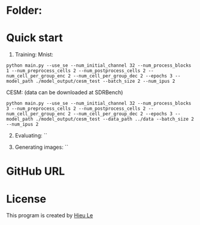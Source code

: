 # Folder:


# Quick start
1. Training: 
Mnist:

`python main.py --use_se --num_initial_channel 32 --num_process_blocks 1 --num_preprocess_cells 2 --num_postprocess_cells 2 --num_cell_per_group_enc 2 --num_cell_per_group_dec 2 --epochs 3 --model_path ./model_output/cesm_test --batch_size 2 --num_ipus 2`

CESM: (data can be downloaded at SDRBench)

`python main.py --use_se --num_initial_channel 32 --num_process_blocks 3 --num_preprocess_cells 2 --num_postprocess_cells 2 --num_cell_per_group_enc 2 --num_cell_per_group_dec 2 --epochs 3 --model_path ./model_output/cesm_test --data_path ../data --batch_size 2 --num_ipus 2`


2. Evaluating: ``

3. Generating images: ``


# GitHub URL
**[]()**

# License
This program is created by [Hieu Le](https://github.com/hieutrungle)

